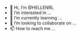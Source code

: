 - 👋 Hi, I’m @HELLENRL
- 👀 I’m interested in ...
- 🌱 I’m currently learning ...
- 💞️ I’m looking to collaborate on ...
- 📫 How to reach me ...

<!---
HELLENRL/HELLENRL is a ✨ special ✨ repository because its `README.md` (this file) appears on your GitHub profile.
You can click the Preview link to take a look at your changes.
--->
